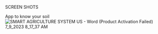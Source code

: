 SCREEN SHOTS

App to know your soil
![SMART AGRICULTURE SYSTEM US - Word (Product Activation Failed) 7_9_2023 8_17_37 AM](https://github.com/goutham-hari/soil/assets/106226664/ce4280c9-844c-4b16-a819-63afd0cebfbc)
